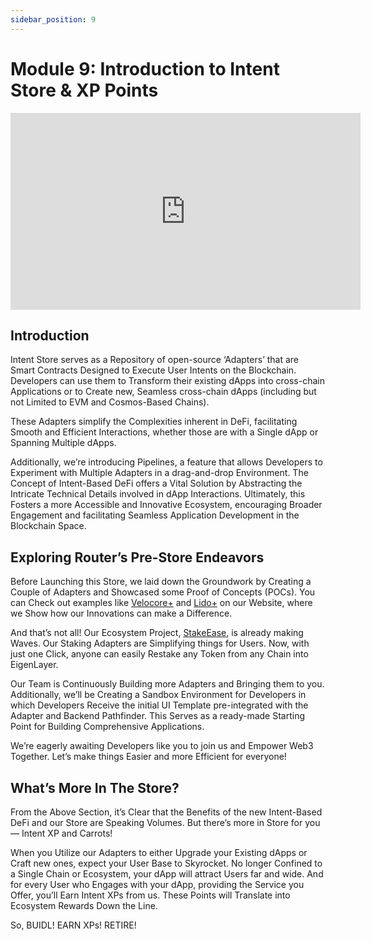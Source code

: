 ```yaml
---
sidebar_position: 9
---
```


# Module 9: Introduction to Intent Store & XP Points

<iframe width="560" height="315" src="https://www.youtube.com/embed/OF2fZfvoOtQ" frameborder="0" allow="accelerometer; autoplay; encrypted-media; gyroscope; picture-in-picture" allowfullscreen></iframe>

## Introduction

Intent Store serves as a Repository of open-source ‘Adapters’ that are Smart Contracts Designed to Execute User Intents on the Blockchain. Developers can use them to Transform their existing dApps into cross-chain Applications or to Create new, Seamless cross-chain dApps (including but not Limited to EVM and Cosmos-Based Chains).

These Adapters simplify the Complexities inherent in DeFi, facilitating Smooth and Efficient Interactions, whether those are with a Single dApp or Spanning Multiple dApps.

Additionally, we’re introducing Pipelines, a feature that allows Developers to Experiment with Multiple Adapters in a drag-and-drop Environment. The Concept of Intent-Based DeFi offers a Vital Solution by Abstracting the Intricate Technical Details involved in dApp Interactions. Ultimately, this Fosters a more Accessible and Innovative Ecosystem, encouraging Broader Engagement and facilitating Seamless Application Development in the Blockchain Space.

## Exploring Router’s Pre-Store Endeavors

Before Launching this Store, we laid down the Groundwork by Creating a Couple of Adapters and Showcased some Proof of Concepts (POCs). You can Check out examples like [Velocore+](https://velocore.routerintents.com/apps/velocore) and [Lido+](https://lido.routerintents.com/apps/lido) on our Website, where we Show how our Innovations can make a Difference.

And that’s not all! Our Ecosystem Project, [StakeEase](https://stakeease.com/), is already making Waves. Our Staking Adapters are Simplifying things for Users. Now, with just one Click, anyone can easily Restake any Token from any Chain into EigenLayer.

Our Team is Continuously Building more Adapters and Bringing them to you. Additionally, we’ll be Creating a Sandbox Environment for Developers in which Developers Receive the initial UI Template pre-integrated with the Adapter and Backend Pathfinder. This Serves as a ready-made Starting Point for Building Comprehensive Applications.

We’re eagerly awaiting Developers like you to join us and Empower Web3 Together. Let’s make things Easier and more Efficient for everyone!

## What’s More In The Store?

From the Above Section, it’s Clear that the Benefits of the new Intent-Based DeFi and our Store are Speaking Volumes. But there’s more in Store for you — Intent XP and Carrots!

When you Utilize our Adapters to either Upgrade your Existing dApps or Craft new ones, expect your User Base to Skyrocket. No longer Confined to a Single Chain or Ecosystem, your dApp will attract Users far and wide. And for every User who Engages with your dApp, providing the Service you Offer, you’ll Earn Intent XPs from us. These Points will Translate into Ecosystem Rewards Down the Line.

So, BUIDL! EARN XPs! RETIRE!
